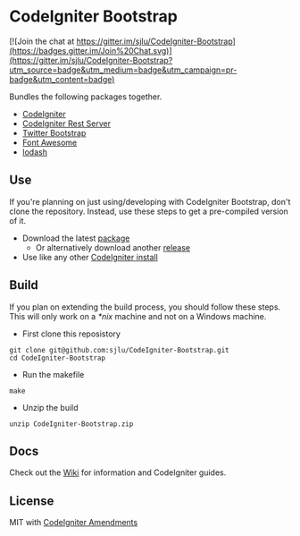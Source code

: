 # CodeIgniter Bootstrap

[![Join the chat at https://gitter.im/sjlu/CodeIgniter-Bootstrap](https://badges.gitter.im/Join%20Chat.svg)](https://gitter.im/sjlu/CodeIgniter-Bootstrap?utm_source=badge&utm_medium=badge&utm_campaign=pr-badge&utm_content=badge)

Bundles the following packages together.

* [CodeIgniter](https://github.com/bcit-ci/CodeIgniter)
* [CodeIgniter Rest Server](https://github.com/chriskacerguis/codeigniter-restserver)
* [Twitter Bootstrap](https://github.com/twbs/bootstrap)
* [Font Awesome](https://github.com/FortAwesome/Font-Awesome)
* [lodash](https://github.com/lodash/lodash)

## Use

If you're planning on just using/developing with CodeIgniter Bootstrap, don't clone the repository. Instead, use these steps to get a pre-compiled version of it.

* Download the latest [package](https://github.com/sjlu/CodeIgniter-Bootstrap/releases/download/1.0.3/CodeIgniter-Bootstrap.zip)
    * Or alternatively download another [release](https://github.com/sjlu/CodeIgniter-Bootstrap/releases)
* Use like any other [CodeIgniter install](http://codeigniter.com/user_guide/installation/index.html)

## Build

If you plan on extending the build process, you should follow these steps. This will only work on a _*nix_ machine and not on a Windows machine.

* First clone this reposistory
```
git clone git@github.com:sjlu/CodeIgniter-Bootstrap.git
cd CodeIgniter-Bootstrap
```

* Run the makefile
```
make
```

* Unzip the build
```
unzip CodeIgniter-Bootstrap.zip
```

## Docs

Check out the [Wiki](https://github.com/sjlu/CodeIgniter-Bootstrap/wiki) for information and CodeIgniter guides.

## License

MIT with [CodeIgniter Amendments](http://codeigniter.com/user_guide/license.html)
